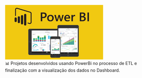 <!--Imagem com a identidade do PowerBi-->
<div>
 <img height="180cm" src="https://github.com/carlamoema/PowerBi/blob/main/power-BI.png"/>
</div>
📊 Projetos desenvolvidos usando PowerBi no processo de ETL e finalização com a visualização dos dados no Dashboard.
